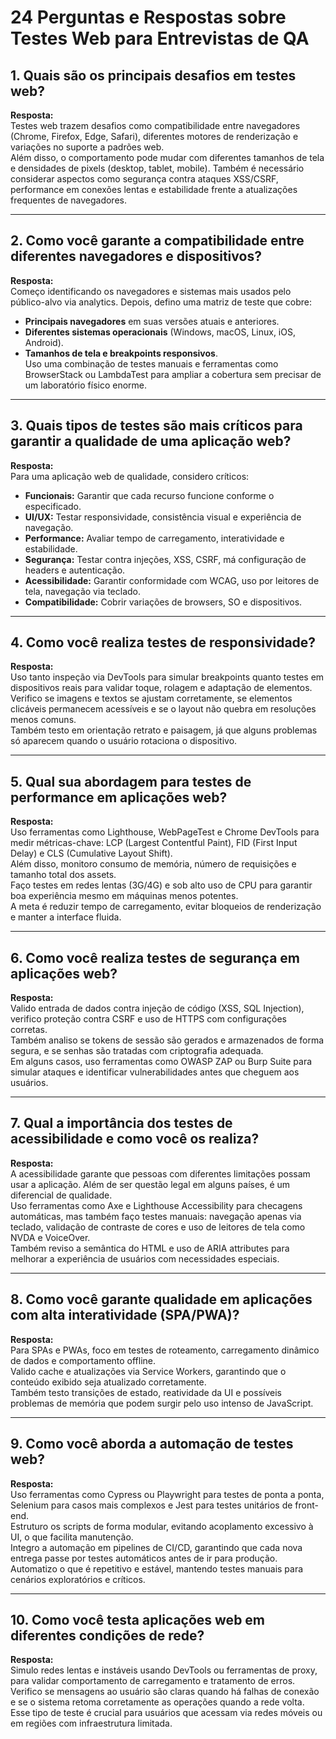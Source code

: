 # 24 Perguntas e Respostas sobre Testes Web para Entrevistas de QA

## 1. Quais são os principais desafios em testes web?
**Resposta:**  
Testes web trazem desafios como compatibilidade entre navegadores (Chrome, Firefox, Edge, Safari), diferentes motores de renderização e variações no suporte a padrões web.  
Além disso, o comportamento pode mudar com diferentes tamanhos de tela e densidades de pixels (desktop, tablet, mobile). Também é necessário considerar aspectos como segurança contra ataques XSS/CSRF, performance em conexões lentas e estabilidade frente a atualizações frequentes de navegadores.

---

## 2. Como você garante a compatibilidade entre diferentes navegadores e dispositivos?
**Resposta:**  
Começo identificando os navegadores e sistemas mais usados pelo público-alvo via analytics. Depois, defino uma matriz de teste que cobre:  
- **Principais navegadores** em suas versões atuais e anteriores.  
- **Diferentes sistemas operacionais** (Windows, macOS, Linux, iOS, Android).  
- **Tamanhos de tela e breakpoints responsivos**.  
Uso uma combinação de testes manuais e ferramentas como BrowserStack ou LambdaTest para ampliar a cobertura sem precisar de um laboratório físico enorme.

---

## 3. Quais tipos de testes são mais críticos para garantir a qualidade de uma aplicação web?
**Resposta:**  
Para uma aplicação web de qualidade, considero críticos:  
- **Funcionais:** Garantir que cada recurso funcione conforme o especificado.  
- **UI/UX:** Testar responsividade, consistência visual e experiência de navegação.  
- **Performance:** Avaliar tempo de carregamento, interatividade e estabilidade.  
- **Segurança:** Testar contra injeções, XSS, CSRF, má configuração de headers e autenticação.  
- **Acessibilidade:** Garantir conformidade com WCAG, uso por leitores de tela, navegação via teclado.  
- **Compatibilidade:** Cobrir variações de browsers, SO e dispositivos.  

---

## 4. Como você realiza testes de responsividade?
**Resposta:**  
Uso tanto inspeção via DevTools para simular breakpoints quanto testes em dispositivos reais para validar toque, rolagem e adaptação de elementos.  
Verifico se imagens e textos se ajustam corretamente, se elementos clicáveis permanecem acessíveis e se o layout não quebra em resoluções menos comuns.  
Também testo em orientação retrato e paisagem, já que alguns problemas só aparecem quando o usuário rotaciona o dispositivo.

---

## 5. Qual sua abordagem para testes de performance em aplicações web?
**Resposta:**  
Uso ferramentas como Lighthouse, WebPageTest e Chrome DevTools para medir métricas-chave: LCP (Largest Contentful Paint), FID (First Input Delay) e CLS (Cumulative Layout Shift).  
Além disso, monitoro consumo de memória, número de requisições e tamanho total dos assets.  
Faço testes em redes lentas (3G/4G) e sob alto uso de CPU para garantir boa experiência mesmo em máquinas menos potentes.  
A meta é reduzir tempo de carregamento, evitar bloqueios de renderização e manter a interface fluida.

---

## 6. Como você realiza testes de segurança em aplicações web?
**Resposta:**  
Valido entrada de dados contra injeção de código (XSS, SQL Injection), verifico proteção contra CSRF e uso de HTTPS com configurações corretas.  
Também analiso se tokens de sessão são gerados e armazenados de forma segura, e se senhas são tratadas com criptografia adequada.  
Em alguns casos, uso ferramentas como OWASP ZAP ou Burp Suite para simular ataques e identificar vulnerabilidades antes que cheguem aos usuários.

---

## 7. Qual a importância dos testes de acessibilidade e como você os realiza?
**Resposta:**  
A acessibilidade garante que pessoas com diferentes limitações possam usar a aplicação. Além de ser questão legal em alguns países, é um diferencial de qualidade.  
Uso ferramentas como Axe e Lighthouse Accessibility para checagens automáticas, mas também faço testes manuais: navegação apenas via teclado, validação de contraste de cores e uso de leitores de tela como NVDA e VoiceOver.  
Também reviso a semântica do HTML e uso de ARIA attributes para melhorar a experiência de usuários com necessidades especiais.

---

## 8. Como você garante qualidade em aplicações com alta interatividade (SPA/PWA)?
**Resposta:**  
Para SPAs e PWAs, foco em testes de roteamento, carregamento dinâmico de dados e comportamento offline.  
Valido cache e atualizações via Service Workers, garantindo que o conteúdo exibido seja atualizado corretamente.  
Também testo transições de estado, reatividade da UI e possíveis problemas de memória que podem surgir pelo uso intenso de JavaScript.

---

## 9. Como você aborda a automação de testes web?
**Resposta:**  
Uso ferramentas como Cypress ou Playwright para testes de ponta a ponta, Selenium para casos mais complexos e Jest para testes unitários de front-end.  
Estruturo os scripts de forma modular, evitando acoplamento excessivo à UI, o que facilita manutenção.  
Integro a automação em pipelines de CI/CD, garantindo que cada nova entrega passe por testes automáticos antes de ir para produção.  
Automatizo o que é repetitivo e estável, mantendo testes manuais para cenários exploratórios e críticos.

---

## 10. Como você testa aplicações web em diferentes condições de rede?
**Resposta:**  
Simulo redes lentas e instáveis usando DevTools ou ferramentas de proxy, para validar comportamento de carregamento e tratamento de erros.  
Verifico se mensagens ao usuário são claras quando há falhas de conexão e se o sistema retoma corretamente as operações quando a rede volta.  
Esse tipo de teste é crucial para usuários que acessam via redes móveis ou em regiões com infraestrutura limitada.
